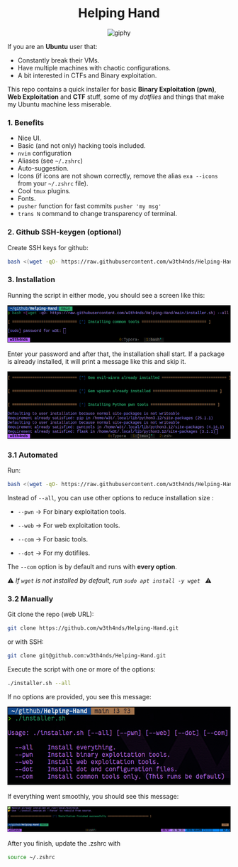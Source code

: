 <div align="center">
  <h1>
    Helping Hand
  </h1>
</div>

<div align="center">
  <img src="https://media1.tenor.com/m/lxpfB01kWpcAAAAC/bromance-sig-curtis.gif" alt="giphy">
</div>

If you are an **Ubuntu** user that:

* Constantly break their VMs. 
* Have multiple machines with chaotic configurations.
* A bit interested in CTFs and Binary exploitation.

This repo contains a quick installer for basic **Binary Exploitation (pwn)**, **Web Exploitation** and **CTF** stuff, some of my *dotfiles* and things that make my Ubuntu machine less miserable. 

### 1. Benefits

* Nice UI.
* Basic (and not only) hacking tools included.
* `nvim` configuration
* Aliases (see `~/.zshrc`)
* Auto-suggestion.
* Icons (if icons are not shown correctly, remove the alias `exa --icons` from your `~/.zshrc` file).
* Cool `tmux` plugins.
* Fonts.
* `pusher` function for fast commits `pusher 'my msg'`
* `trans N` command to change transparency of terminal. 

### 2. Github SSH-keygen (optional)

Create SSH keys for github:

```bash
bash <(wget -qO- https://raw.githubusercontent.com/w3th4nds/Helping-Hand/main/ssh_key_git.sh) -u "username" -e "your@mail"
```

### 3. Installation

Running the script in either mode, you should see a screen like this: 

![](assets/install.png)

Enter your password and after that, the installation shall start. If a package is already installed, it will print a message like this and skip it.

![](assets/pre-ins.png)

### 3.1 Automated

Run:
```bash
bash <(wget -qO- https://raw.githubusercontent.com/w3th4nds/Helping-Hand/main/installer.sh) --all
```

Instead of `--all`, you can use other options to reduce installation size :

* `--pwn` -> For binary exploitation tools.
* `--web` -> For web exploitation tools.

* `--com` -> For basic tools.
* `--dot` -> For my dotifiles.

The `--com` option is by default and runs with **every option**. 

⚠️ *If `wget` is not installed by default, run `sudo apt install -y wget `* ⚠️

 ### 3.2 Manually

Git clone the repo (web URL): 

```bash
git clone https://github.com/w3th4nds/Helping-Hand.git
```

or with SSH:

```bash
git clone git@github.com:w3th4nds/Helping-Hand.git
```

Execute the script with one or more of the options:

```bash
./installer.sh --all
```

If no options are provided, you see this message: 

![](assets/inter.png)

If everything went smoothly, you should see this message: 

![](assets/suc.png)

After you finish, update the .zshrc with 

```bash
source ~/.zshrc
```



